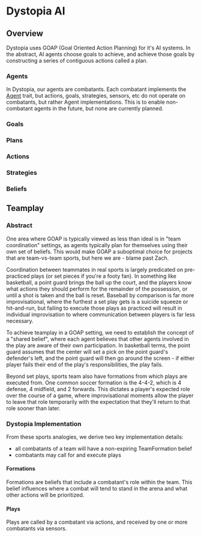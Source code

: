 # Dystopia AI

## Overview

Dystopia uses GOAP (Goal Oriented Action Planning) for it's AI systems.
In the abstract, AI agents choose goals to achieve, and achieve those 
goals by constructing a series of contiguous actions called a plan.

### Agents

In Dystopia, our agents are combatants. Each combatant implements
the [Agent](agent.rs) trait, but actions, goals, strategies, sensors, 
etc do not operate on combatants, but rather Agent implementations.
This is to enable non-combatant agents in the future, but none are 
currently planned.

### Goals

### Plans

### Actions

### Strategies

### Beliefs

## Teamplay

### Abstract

One area where GOAP is typically viewed as less than ideal is in
"team coordination" settings, as agents typically plan for themselves
using their own set of beliefs. This would make GOAP a suboptimal
choice for projects that are team-vs-team sports, but here we are - 
blame past Zach.

Coordination between teammates in real sports is largely predicated
on pre-practiced plays (or set pieces if you're a footy fan).
In something like basketball, a point guard brings the ball up the 
court, and the players know what actions they should perform for the
remainder of the possession, or until a shot is taken and the ball is
reset. Baseball by comparison is far more improvisational, where the
furthest a set play gets is a suicide squeeze or hit-and-run, but 
failing to execute those plays as practiced will result in individual
improvisation to where communication between players is far less
necessary.

To achieve teamplay in a GOAP setting, we need to establish the concept
of a "shared belief", where each agent believes that other agents
involved in the play are aware of their own participation. In basketball
terms, the point guard assumes that the center will set a pick on the
point guard's defender's left, and the point guard will then go around
the screen - if either player fails their end of the play's responsibilities,
the play fails.

Beyond set plays, sports team also have formations from which plays are 
executed from. One common soccer formation is the 4-4-2, which is 4 defense,
4 midfield, and 2 forwards. This dictates a player's expected role over the
course of a game, where improvisational moments allow the player to leave that
role temporarily with the expectation that they'll return to that role sooner
than later.

### Dystopia Implementation

From these sports analogies, we derive two key implementation details:
- all combatants of a team will have a non-expiring TeamFormation belief
- combatants may call for and execute plays

#### Formations

Formations are beliefs that include a combatant's role within the team. This
belief influences where a combat will tend to stand in the arena and what other
actions will be prioritized.

#### Plays

Plays are called by a combatant via actions, and received by one or more
combatants via sensors. 